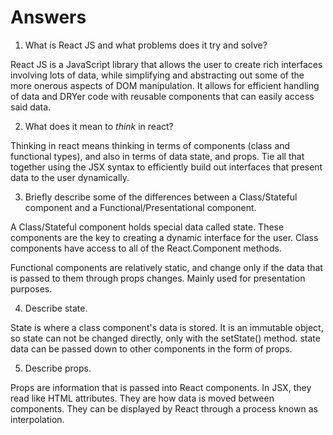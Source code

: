 # Answers

1.  What is React JS and what problems does it try and solve?

React JS is a JavaScript library that allows the user to create rich interfaces
involving lots of data, while simplifying and abstracting out some of the more
onerous aspects of DOM manipulation. It allows for efficient handling of data
and DRYer code with reusable components that can easily access said data.

2.  What does it mean to _think_ in react?

Thinking in react means thinking in terms of components (class and functional
types), and also in terms of data state, and props. Tie all that together
using the JSX syntax to efficiently build out interfaces that present data
to the user dynamically.

3.  Briefly describe some of the differences between a Class/Stateful component and a Functional/Presentational component.

A Class/Stateful component holds special data called state. These components
are the key to creating a dynamic interface for the user. Class components
have access to all of the React.Component methods.

Functional components are relatively static, and change only if the data that is
passed to them through props changes. Mainly used for presentation purposes.

4.  Describe state.

State is where a class component's data is stored. It is an immutable object, so
state can not be changed directly, only with the setState() method. state data
can be passed down to other components in the form of props.

5.  Describe props.

Props are information that is passed into React components. In JSX, they read
like HTML attributes. They are how data is moved between components. They can
be displayed by React through a process known as interpolation.
